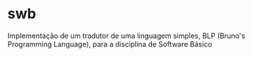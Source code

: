 # swb
Implementação de um tradutor de uma linguagem simples, BLP (Bruno's Programming Language), para a disciplina de Software Básico
